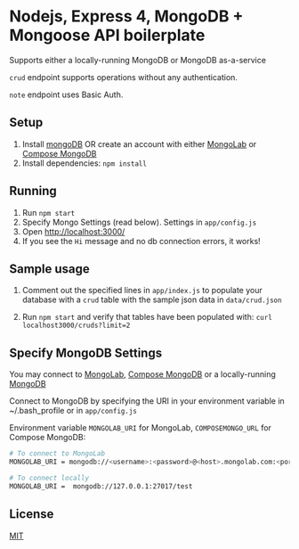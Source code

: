 # Nodejs, Express 4, MongoDB + Mongoose API boilerplate

Supports either a locally-running MongoDB or MongoDB as-a-service

`crud` endpoint supports operations without any authentication.

`note` endpoint uses Basic Auth.


## Setup
1. Install [mongoDB](http://docs.mongodb.org/manual/installation/) OR create an account with either [MongoLab](https://mongolab.com/) or [Compose MongoDB](https://www.compose.io/mongodb/)
1. Install dependencies: `npm install`

## Running
1. Run `npm start`
1. Specify Mongo Settings (read below). Settings in `app/config.js`
1. Open <http://localhost:3000/>
1. If you see the `Hi` message and no db connection errors, it works!

## Sample usage
1. Comment out the specified lines in `app/index.js` to populate your database with a `crud` table with the sample json data in `data/crud.json`

2. Run `npm start` and verify that tables have been populated with:
`curl localhost3000/cruds?limit=2`

## Specify MongoDB Settings
You may connect to [MongoLab](https://mongolab.com/), [Compose MongoDB](https://www.compose.io/mongodb/) or a locally-running [MongoDB](http://docs.mongodb.org/manual/tutorial/getting-started-with-the-mongo-shell/)

Connect to MongoDB by specifying the URI in your environment variable in ~/.bash_profile or in `app/config.js`

Environment variable `MONGOLAB_URI` for MongoLab, `COMPOSEMONGO_URL` for Compose MongoDB:
```sh
# To connect to MongoLab
MONGOLAB_URI = mongodb://<username>:<password>@<host>.mongolab.com:<port>/<databasename>

# To connect locally
MONGOLAB_URI =  mongodb://127.0.0.1:27017/test
```

## License
[MIT](http://alyssaq.github.io/mit-license/)